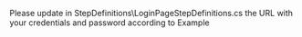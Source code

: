 Please update in StepDefinitions\LoginPageStepDefinitions.cs the URL with your credentials and password according to Example